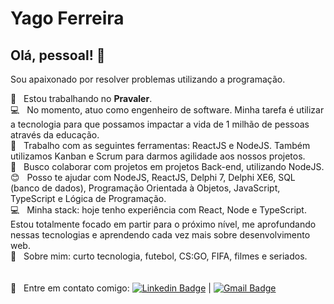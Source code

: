 # Yago Ferreira

## Olá, pessoal! 👋
Sou apaixonado por resolver problemas utilizando a programação.

 :rocket:  &nbsp; Estou trabalhando no **Pravaler**.
 <br/> :computer:  &nbsp; No momento, atuo como engenheiro de software. Minha tarefa é utilizar a tecnologia para que possamos impactar a vida de 1 milhão de pessoas através da educação.
 <br/> :wrench:  &nbsp; Trabalho com as seguintes ferramentas: ReactJS e NodeJS. Também utilizamos Kanban e Scrum para darmos agilidade aos nossos projetos.
 <br/> :purple_heart: &nbsp; Busco colaborar com projetos em projetos Back-end, utilizando NodeJS.
 <br/> :blush: &nbsp; Posso te ajudar com NodeJS, ReactJS, Delphi 7, Delphi XE6, SQL (banco de dados), Programação Orientada à Objetos, JavaScript, TypeScript e Lógica de Programação.
 <br/> :computer: &nbsp; Minha stack: hoje tenho experiência com React, Node e TypeScript. Estou totalmente focado em partir para o próximo nível, me aprofundando nessas tecnologias e aprendendo cada vez mais sobre desenvolvimento web.
 <br/> 💬  &nbsp; Sobre mim: curto tecnologia, futebol, CS:GO, FIFA, filmes e seriados.
 <br/>
 <br/>
 <br/> :email: &nbsp; Entre em contato comigo: [![Linkedin Badge](https://img.shields.io/badge/-YagoFerreira-blue?style=flat-square&logo=Linkedin&logoColor=white&link=https://www.linkedin.com/in/yago-ferreira-araujo/)](https://www.linkedin.com/in/yago-ferreira-araujo/) 
| 
[![Gmail Badge](https://img.shields.io/badge/-yagofdearaujo@gmail.com-c14438?style=flat-square&logo=Gmail&logoColor=white&link=mailto:yagofdearaujo@gmail.com)](mailto:yagofdearaujo@gmail.com)
